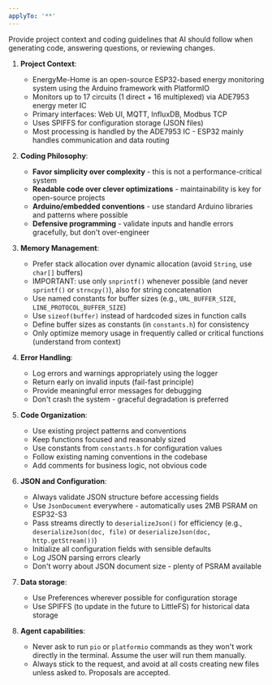 ```yaml
---
applyTo: '**'
---
```

Provide project context and coding guidelines that AI should follow when generating code, answering questions, or reviewing changes.

1. **Project Context**:
    - EnergyMe-Home is an open-source ESP32-based energy monitoring system using the Arduino framework with PlatformIO
    - Monitors up to 17 circuits (1 direct + 16 multiplexed) via ADE7953 energy meter IC
    - Primary interfaces: Web UI, MQTT, InfluxDB, Modbus TCP
    - Uses SPIFFS for configuration storage (JSON files)
    - Most processing is handled by the ADE7953 IC - ESP32 mainly handles communication and data routing

2. **Coding Philosophy**:
    - **Favor simplicity over complexity** - this is not a performance-critical system
    - **Readable code over clever optimizations** - maintainability is key for open-source projects
    - **Arduino/embedded conventions** - use standard Arduino libraries and patterns where possible
    - **Defensive programming** - validate inputs and handle errors gracefully, but don't over-engineer

3. **Memory Management**:
    - Prefer stack allocation over dynamic allocation (avoid `String`, use `char[]` buffers)
    - IMPORTANT: use only `snprintf()` whenever possible (and never `sprintf()` or `strncpy()`), also for string concatenation
    - Use named constants for buffer sizes (e.g., `URL_BUFFER_SIZE`, `LINE_PROTOCOL_BUFFER_SIZE`)
    - Use `sizeof(buffer)` instead of hardcoded sizes in function calls
    - Define buffer sizes as constants (in `constants.h`) for consistency
    - Only optimize memory usage in frequently called or critical functions (understand from context)

4. **Error Handling**:
    - Log errors and warnings appropriately using the logger
    - Return early on invalid inputs (fail-fast principle)
    - Provide meaningful error messages for debugging
    - Don't crash the system - graceful degradation is preferred

5. **Code Organization**:
    - Use existing project patterns and conventions
    - Keep functions focused and reasonably sized
    - Use constants from `constants.h` for configuration values
    - Follow existing naming conventions in the codebase
    - Add comments for business logic, not obvious code

6. **JSON and Configuration**:
    - Always validate JSON structure before accessing fields
    - Use `JsonDocument` everywhere - automatically uses 2MB PSRAM on ESP32-S3
    - Pass streams directly to `deserializeJson()` for efficiency (e.g., `deserializeJson(doc, file)` or `deserializeJson(doc, http.getStream())`)
    - Initialize all configuration fields with sensible defaults
    - Log JSON parsing errors clearly
    - Don't worry about JSON document size - plenty of PSRAM available

7. **Data storage**:
    - Use Preferences wherever possible for configuration storage
    - Use SPIFFS (to update in the future to LittleFS) for historical data storage

8. **Agent capabilities**:
    - Never ask to run `pio` or `platformio` commands as they won't work directly in the terminal. Assume the user will run them manually.
    - Always stick to the request, and avoid at all costs creating new files unless asked to. Proposals are accepted.